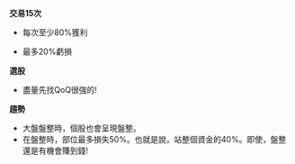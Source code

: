 

**交易15次** 

  * 每次至少80%獲利

  * 最多20%虧損

**選股**
 * 盡量先找QoQ很強的!

**趨勢**
 * 大盤盤整時，個股也會呈現盤整。
 * 在盤整時，部位最多損失50%。也就是說，站整個資金的40%。即使，盤整還是有機會賺到錢!
